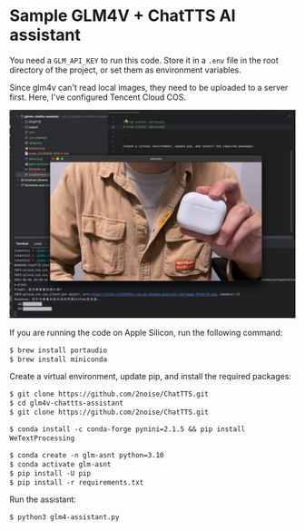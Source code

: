 # Sample GLM4V + ChatTTS AI assistant

You need a `GLM_API_KEY` to run this code. Store it in a `.env` file in the root directory of the project, or set them as environment variables.

Since glm4v can't read local images, they need to be uploaded to a server first. Here, I've configured Tencent Cloud COS.

![demo.png](demo.png)


If you are running the code on Apple Silicon, run the following command:

```
$ brew install portaudio
$ brew install miniconda

```

Create a virtual environment, update pip, and install the required packages:

```
$ git clone https://github.com/2noise/ChatTTS.git
$ cd glm4v-chattts-assistant
$ git clone https://github.com/2noise/ChatTTS.git
```


```
$ conda install -c conda-forge pynini=2.1.5 && pip install WeTextProcessing
```

```
$ conda create -n glm-asnt python=3.10
$ conda activate glm-asnt
$ pip install -U pip
$ pip install -r requirements.txt
```

Run the assistant:

```
$ python3 glm4-assistant.py
```
